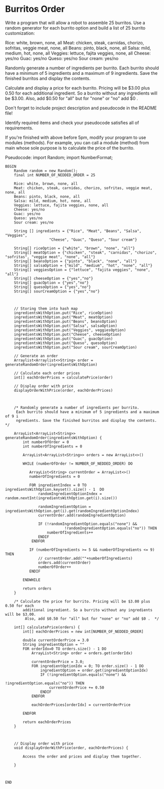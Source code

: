 # Burritos Order

Write a program that will allow a robot to assemble 25 burritos. Use a random generator for each burrito option and build a list of 25 burrito customization:

Rice: white, brown, none, all
Meat: chicken, steak, carnidas, chorizo, sofritas, veggie meat, none, all
Beans: pinto, black, none, all
Salsa: mild, medium, hot, none, all
Veggies: lettuce, fajita veggies, none, all
Cheese: yes/no
Guac: yes/no
Queso: yes/no
Sour cream: yes/no

Randomly generate a number of ingredients per burrito. Each burrito should have a minimum of 5 ingredients and a maximum of 9 ingredients. Save the finished burritos and display the contents.

Calculate and display a price for each burrito. Pricing will be $3.00 plus 0.50 for each additional ingredient. So a burrito without any ingredients will be $3.00. Also, add $0.50 for "all" but for "none" or "no" add $0 .  

 

Don't forget to include project description and pseudocode in the README file!

Identify required items and check your pseudocode satisfies all of requirements.

If you're finished with above before 5pm, modify your program to use modules (methods). For example, you can call a module (method) from main whose sole purpose is to calculate the price of the burrito.


Pseudocode:
    import Random;
    import NumberFormat;
    
    BEGIN
        Random random = new Random();
        final int NUMBER_OF_NEDDED_ORDER = 25
        
        Rice: white, brown, none, all
        Meat: chicken, steak, carnidas, chorizo, sofritas, veggie meat, none, all
        Beans: pinto, black, none, all
        Salsa: mild, medium, hot, none, all
        Veggies: lettuce, fajita veggies, none, all
        Cheese: yes/no
        Guac: yes/no
        Queso: yes/no
        Sour cream: yes/no
        
        String [] ingredients = {"Rice", "Meat", "Beans", "Salsa", "Veggies", 
                        "Cheese", "Guac", "Queso", "Sour cream"}
        
        String[] riceOption = {"white", "brown", "none", "all"}
        String[] meatOption = {"chicken", "steak", "carnidas", "chorizo", "sofritas", "veggie meat", "none", "all"}
        String[] beansOption = {"pinto", "black", "none", "all"}
        String[] salsaOption = {"mild", "medium", "hot", "none", "all"}
        String[] veggiesOption = {"lettuce", "fajita veggies", "none", "all"}
        String[] cheeseOption = {"yes","no"}
        String[] guacOption = {"yes","no"}
        String[] quesoOption = {"yes","no"}
        String[] sourCreamOption = {"yes","no"}
        
        
        
        // Storing them into hash map
        ingredientsWithOption.put("Rice", riceOption)
        ingredientsWithOption.put("Meat", meatOption)
        ingredientsWithOption.put("Beans", beansOption)
        ingredientsWithOption.put("Salsa", salsaOption)
        ingredientsWithOption.put("Veggies", veggiesOption)
        ingredientsWithOption.put("Cheese", cheeseOption)
        ingredientsWithOption.put("Guac", guacOption)
        ingredientsWithOption.put("Queso", quesoOption)
        ingredientsWithOption.put("Sour cream", sourCreamOption)
        
        // Generate an order
        Arraylist<Arraylist<>String> order = generateRandomOrder(ingredientsWithOption)
        
        // Calculate each order prices
        int[] eachOrderPrices = calculatePrice(order)
        
        // Display order with price
        displayOrderWithPrice(order, eachOrderPrices)
        
        
        
        /* Randomly generate a number of ingredients per burrito.
         Each burrito should have a minimum of 5 ingredients and a maximum of 9 i
         ngredients. Save the finished burritos and display the contents. */
     
        ArrayList<ArrayList<String>> generateRandomOrder(ingredientsWithOption) {
            int numberOfOrder = 0
            int numberOfIngredients = 0
             
            ArrayList<ArrayList<String>> orders = new ArrayList<>()
            
            WHILE (numberOfOrder != NUMBER_OF_NEDDED_ORDER) DO
                
               ArrayList<String> currentOrder = ArrayList<>()
               numberOfIngredients = 0
                
               FOR ingredientIndex = 0 TO ingredientsWithOption.keyset().size() - 1  DO
                   randomIngredientOptionIndex = random.nextInt(ingredientsWithOption.get(i).size())
                    
                   randomIngredientOption = ingredientsWithOption.get(i).get(randomIngredientOptionIndex)
                   currentOrder.add(randomIngredientOption)
                    
                   IF (!randomIngredientOption.equals("none") && 
                               !randomIngredientOption.equals("no")) THEN
                       numberOfIngredients++
                   ENDIF
                ENDFOR
                
               IF (numberOfIngredients >= 5 && numberOfIngredients <= 9) THEN
                   // currentOrder.add(""+numberOfIngredients)
                   orders.add(currentOrder)
                   numberOfOrder++
               ENDIF
             
            ENDWHILE
            
            return orders
        }
     
        /* Calculate the price for burrito. Pricing will be $3.00 plus 0.50 for each 
            additional ingredient. So a burrito without any ingredients will be $3.00.
             Also, add $0.50 for "all" but for "none" or "no" add $0 .  */
        
        int[] calculatePrice(orders) {
            int[] eachOrderPrices = new int[NUMBER_OF_NEDDED_ORDER]
            
            double currentOrderPrice = 3.0
            String ingredientOption = ""
            FOR orderIdx=0 TO orders.size() - 1 DO
                ArrayList<String> order = orders.get(orderIdx)
                
                currentOrderPrice = 3.0;
                FOR ingredientOptionIdx = 0; TO order.size() - 1 DO
                    ingredientOption = order.get(ingredientOptionIdx)
                    IF (!ingredientOption.equals("none") && 
                                                   !ingredientOption.equals("no")) THEN
                        currentOrderPrice += 0.50
                    ENDIF
                ENDFOR
                
                eachOrderPrices[orderIdx] = currentOrderPrice
                
            ENDFOR
       
            return eachOrderPrices
        }
        
        
        
        // Display order with price
        void displayOrderWithPrice(order, eachOrderPrices) {
        
            Access the order and prices and display them together.

        }
        
        
        
    END
